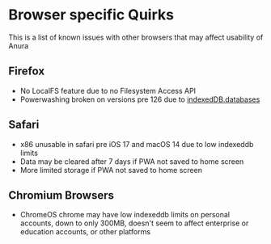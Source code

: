 # Browser specific Quirks

This is a list of known issues with other browsers that may affect usability of Anura

## Firefox

-   No LocalFS feature due to no Filesystem Access API
-   Powerwashing broken on versions pre 126 due to [indexedDB.databases](https://developer.mozilla.org/en-US/docs/Web/API/IDBFactory/databases)

## Safari

-   x86 unusable in safari pre iOS 17 and macOS 14 due to low indexeddb limits
-   Data may be cleared after 7 days if PWA not saved to home screen
-   More limited storage if PWA not saved to home screen

## Chromium Browsers

-   ChromeOS chrome may have low indexeddb limits on personal accounts, down to only 300MB, doesn't seem to affect enterprise or education accounts, or other platforms
